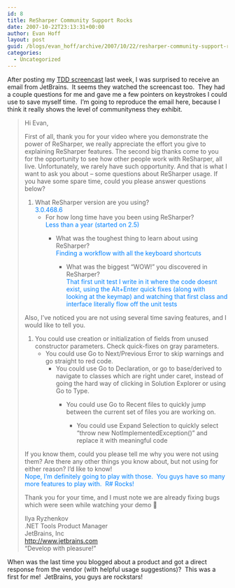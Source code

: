 ```yaml
---
id: 8
title: ReSharper Community Support Rocks
date: 2007-10-22T23:13:31+00:00
author: Evan Hoff
layout: post
guid: /blogs/evan_hoff/archive/2007/10/22/resharper-community-support-rocks.aspx
categories:
  - Uncategorized
---
```

After posting my <a href="http://evanhoff.com/archive/2007/10/17/56.aspx" target="_blank">TDD screencast</a> last week, I was surprised to receive an email from JetBrains.&nbsp; It seems they watched the screencast too.&nbsp; They had a couple questions for me and gave me a few pointers on keystrokes I could use to save myself time.&nbsp; I&#8217;m going to reproduce the email here, because I think it really shows the level of communityness they exhibit.

> Hi Evan, 
> 
> First of all, thank you for your video where you demonstrate the power of ReSharper, we really appreciate the effort you give to explaining ReSharper features. The second big thanks come to you for the opportunity to see how other people work with ReSharper, all live. Unfortunately, we rarely have such opportunity. And that is what I want to ask you about – some questions about ReSharper usage. If you have some spare time, could you please answer questions below? 
> 
>   1. What ReSharper version are you using?   
>     <font color="#0080ff">3.0.468.6<br /></font> 
>       * For how long time have you been using ReSharper?   
>         <font color="#0080ff">Less than a year (started on 2.5)<br /></font> 
>           * What was the toughest thing to learn about using ReSharper?   
>             <font color="#0080ff">Finding a workflow with all the keyboard shortcuts<br /></font> 
>               * What was the biggest “WOW!” you discovered in ReSharper?   
>                 <font color="#0080ff">That first unit test&nbsp;I write in it where the code doesnt exist, using the Alt+Enter quick fixes (along with looking at the keymap) and watching that first class and interface literally flow off the unit tests</font></ol> 
>             Also, I’ve noticed you are not using several time saving features, and I would like to tell you. 
>             
>               1. You could use creation or initialization of fields from unused constructor parameters. Check quick-fixes on gray parameters. 
>                   * You could use Go to Next/Previous Error to skip warnings and go straight to red code. 
>                       * You could use Go to Declaration, or go to base/derived to navigate to classes which are right under caret, instead of going the hard way of clicking in Solution Explorer or using Go to Type. 
>                           * You could use Go to Recent files to quickly jump between the current set of files you are working on. 
>                               * You could use Expand Selection to quickly select “throw new NotImplementedException()” and replace it with meaningful code</ol> 
>                             If you know them, could you please tell me why you were not using them? Are there any other things you know about, but not using for either reason? I’d like to know!   
>                             <font color="#0080ff">Nope, I&#8217;m definitely going to play with those.&nbsp; You guys have so many more features to play with.&nbsp; R# Rocks!</font> 
>                             
>                             Thank you for your time, and I must note we are already fixing bugs which were seen while watching your demo 🙂 
>                             
>                             Ilya Ryzhenkov  
>                             .NET Tools Product Manager  
>                             JetBrains, Inc  
>                             <http://www.jetbrains.com>  
>                             &#8220;Develop with pleasure!&#8221; </blockquote> 
>                             
>                             When was the last time you blogged about a product and got a direct response from the vendor (with helpful usage suggestions)?&nbsp; This was a first for me!&nbsp; JetBrains, you guys are rockstars!